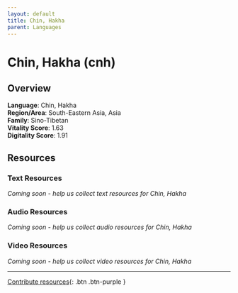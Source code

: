 ```yaml
---
layout: default
title: Chin, Hakha
parent: Languages
---
```


# Chin, Hakha (cnh)

## Overview

**Language**: Chin, Hakha  
**Region/Area**: South-Eastern Asia, Asia  
**Family**: Sino-Tibetan  
**Vitality Score**: 1.63  
**Digitality Score**: 1.91  

## Resources

### Text Resources
*Coming soon - help us collect text resources for Chin, Hakha*

### Audio Resources
*Coming soon - help us collect audio resources for Chin, Hakha*

### Video Resources
*Coming soon - help us collect video resources for Chin, Hakha*

---

[Contribute resources](https://fairtrain.github.io/){: .btn .btn-purple }
